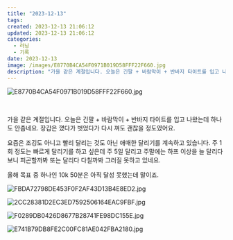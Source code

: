 ```yaml
---
title: "2023-12-13"
tags:
created: 2023-12-13 21:06:12
updated: 2023-12-13 21:06:12
categories:
  - 러닝
  - 기록
date: 2023-12-13
image: /images/E8770B4CA54F0971B019D58FFF22F660.jpg
description: "가을 같은 계절입니다. 오늘은 긴팔 + 바람막이 + 반바지 타이트를 입고 나왔는데 하나도 안춥네요. 장갑은 꼈다가 벗었다가 다시 껴도 괜찮을 정도였어요. 요즘은 조깅도 아니고 빨리 달리는 것도 아닌 애매한 달리기를 계속하고 있습니다. 주 1회 정도는 빠르게 달리기를 하고 싶은데 주 5일"
---
```


![E8770B4CA54F0971B019D58FFF22F660.jpg](/images/E8770B4CA54F0971B019D58FFF22F660.jpg)
 
 

 

가을 같은 계절입니다. 오늘은 긴팔 + 바람막이 + 반바지 타이트를 입고 나왔는데 하나도 안춥네요. 장갑은 꼈다가 벗었다가 다시 껴도 괜찮을 정도였어요.

요즘은 조깅도 아니고 빨리 달리는 것도 아닌 애매한 달리기를 계속하고 있습니다. 주 1회 정도는 빠르게 달리기를 하고 싶은데 주 5일 달리고 주말에는 하프 이상을 늘 달리다 보니 피곤할까봐 또는 달리다 다칠까봐 그러질 못하고 있네요.

올해 목표 중 하나인 10k 50분은 아직 달성 못했는데 말이죠.

 
 ![FBDA72798DE453F0F2AF43D13B4E8ED2.jpg](/images/FBDA72798DE453F0F2AF43D13B4E8ED2.jpg)
 
 

 
 ![2CC28381D2EC3ED7592506164EAC9FBF.jpg](/images/2CC28381D2EC3ED7592506164EAC9FBF.jpg)
 
 

 
 ![F0289DB0426D8677B28741FE98DC155E.jpg](/images/F0289DB0426D8677B28741FE98DC155E.jpg)
 
 

 
 ![E741B79DB8FE2C00FC81AE042FBA2180.jpg](/images/E741B79DB8FE2C00FC81AE042FBA2180.jpg)
